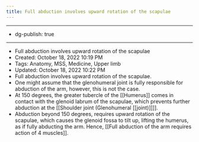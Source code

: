 ```yaml
---
title: Full abduction involves upward rotation of the scapulae
---
```


- --
- dg-publish: true
- --
- Full abduction involves upward rotation of the scapulae
- Created: October 18, 2022 10:19 PM
- Tags: Anatomy, MSS, Medicine, Upper limb
- Updated: October 18, 2022 10:22 PM
- Full abduction involves upward rotation of the scapulae.
- One might assume that the glenohumeral joint is fully responsible for abduction of the arm, however, this is not the case.
- At 150 degrees, the greater tubercle of the [[Humerus]] comes in contact with the glenoid labrum of the scapulae, which prevents further abduction at the [[Shoulder joint (Glenohumeral [[joint)]]]].
- Abduction beyond 150 degrees, requires upward rotation of the scapulae, which causes the glenoid fossa to tilt up, lifting the humerus, as if fully abducting the arm. Hence, [[Full abduction of the arm requires action of 4 muscles]].